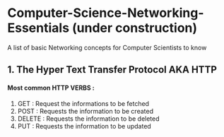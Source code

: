 # Computer-Science-Networking-Essentials (under construction)
A list of basic Networking concepts for Computer Scientists to know

## 1. The Hyper Text Transfer Protocol AKA HTTP
#### Most common HTTP VERBS :
1. GET : Request the informations to be fetched
2. POST : Requests the information to be created
3. DELETE : Requests the information to be deleted
4. PUT : Requests the information to be updated
